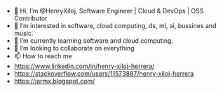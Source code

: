 - 👋 Hi, I’m @HenryXiloj, Software Engineer | Cloud & DevOps | OSS Contributor
- 👀 I’m interested in software, cloud computing, ds, ml, ai, bussines and music. 
- 🌱 I’m currently learning software and cloud computing.
- 💞️ I’m looking to collaborate on everything
- 📫 How to reach me 
- https://www.linkedin.com/in/henry-xiloj-herrera/
- https://stackoverflow.com/users/11573887/henry-xiloj-herrera
- https://jarmx.blogspot.com/
<!---
HenryXiloj/HenryXiloj is a ✨ special ✨ repository because its `README.md` (this file) appears on your GitHub profile.
You can click the Preview link to take a look at your changes.
--->
